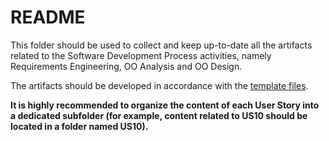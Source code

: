 # README

This folder should be used to collect and keep up-to-date all the artifacts related to the Software Development Process activities, namely Requirements Engineering, OO Analysis and OO Design.

The artifacts should be developed in accordance with the [template files](../(template-files)).

**It is highly recommended to organize the content of each User Story into a dedicated subfolder (for example, content related to US10 should be located in a folder named US10).**